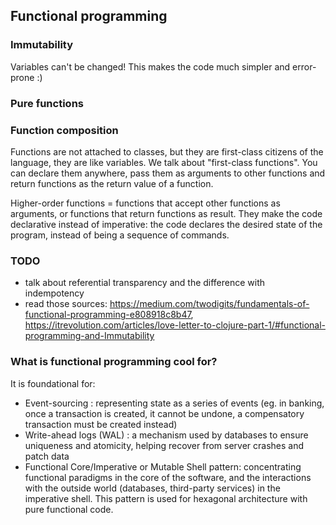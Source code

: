 ## Functional programming

### Immutability

Variables can't be changed! This makes the code much simpler and error-prone :)

### Pure functions

### Function composition

Functions are not attached to classes, but they are first-class citizens of the language, they are like variables. We talk about "first-class functions".
You can declare them anywhere, pass them as arguments to other functions and return functions as the return value of a function.

Higher-order functions = functions that accept other functions as arguments, or functions that return functions as result.
They make the code declarative instead of imperative: the code declares the desired state of the program, instead of being a sequence of commands.

### TODO

- talk about referential transparency and the difference with indempotency
- read those sources: https://medium.com/twodigits/fundamentals-of-functional-programming-e808918c8b47, https://itrevolution.com/articles/love-letter-to-clojure-part-1/#functional-programming-and-Immutability

### What is functional programming cool for?

It is foundational for:

- Event-sourcing : representing state as a series of events (eg. in banking, once a transaction is created, it cannot be undone, a compensatory transaction must be created instead)
- Write-ahead logs (WAL) : a mechanism used by databases to ensure uniqueness and atomicity, helping recover from server crashes and patch data
- Functional Core/Imperative or Mutable Shell pattern: concentrating functional paradigms in the core of the software, and the interactions with the outside world (databases, third-party services) in the imperative shell. This pattern is used for hexagonal architecture with pure functional code.
